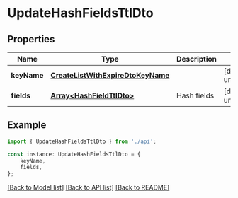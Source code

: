 # UpdateHashFieldsTtlDto


## Properties

Name | Type | Description | Notes
------------ | ------------- | ------------- | -------------
**keyName** | [**CreateListWithExpireDtoKeyName**](CreateListWithExpireDtoKeyName.md) |  | [default to undefined]
**fields** | [**Array&lt;HashFieldTtlDto&gt;**](HashFieldTtlDto.md) | Hash fields | [default to undefined]

## Example

```typescript
import { UpdateHashFieldsTtlDto } from './api';

const instance: UpdateHashFieldsTtlDto = {
    keyName,
    fields,
};
```

[[Back to Model list]](../README.md#documentation-for-models) [[Back to API list]](../README.md#documentation-for-api-endpoints) [[Back to README]](../README.md)
